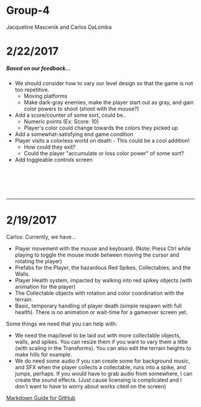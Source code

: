 # Group-4
Jacqueline Mascenik and Carlos DaLomba

# 2/22/2017
##### Based on our feedback...
- We should consider how to vary our level design so that the game is not too repetitive.
	- Moving platforms
	- Make dark-gray enemies, make the player start out as gray, and gain color powers to shoot (shoot with the mouse?)
- Add a score/counter of some sort, could be..
	- Numeric points (Ex: Score: 10)
	- Player's color could change towards the colors they picked up
- Add a somewhat-satisfying end game condition
- Player visits a colorless world on death - This could be a cool addition!
	- How could they exit?
	- Could the player "accumulate or loss color power" of some sort?
- Add toggleable controls screen

<br /><br /><br /><br />

---

# 2/19/2017
Carlos:
Currently, we have...
- Player movement with the mouse and keyboard. (Note: Press Ctrl while playing to toggle the mouse mode between moving the cursor and rotating the player)
- Prefabs for the Player, the hazardous Red Spikes, Collectables, and the Walls.
- Player Health system, impacted by walking into red spikey objects (with animation for the player)
- The Collectable objects with rotation and color coordination with the terrain.
- Basic, temporary handling of player death (simple respawn with full health). There is no animation or wait-time for a gameover screen yet.

Some things we need that you can help with:
- We need the map/level to be laid out with more collectable objects, walls, and spikes. You can resize them if you want to vary them a little (with scaling in the Transforms). You can also edit the terrain heights to make hills for example.
- We do need some audio if you can create some for background music, and SFX when the player collects a collectable, runs into a spike, and jumps, perhaps. If you would have to grab audio from somewhere, I can create the sound effects. (Just cause licensing is complicated and I don't want to have to worry about works cited on the screen)

[Markdown Guide for GitHub](https://github.com/adam-p/markdown-here/wiki/Markdown-Cheatsheet)
